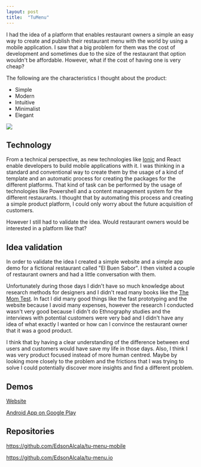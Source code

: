 ```yaml
---
layout: post
title:  "TuMenu"
---
```


I had the idea of a platform that enables restaurant owners a simple an easy way to create and publish their restaurant menu with the world by using a mobile application. I saw that a big problem for them was the cost of development and sometimes due to the size of the restaurant that option wouldn't be affordable. However, what if the cost of having one is very cheap?

The following are the characteristics I thought about the product:
- Simple
- Modern
- Intuitive
- Minimalist
- Elegant

<div class="image-container">
    <img src="{{ "/assets/tumenu.webp" }}" />
</div>

## Technology

From a technical perspective, as new technologies like <a href="https://ionicframework.com/">Ionic</a> and React enable developers to build mobile applications with it. I was thinking in a standard and conventional way to create them by the usage of a kind of template and an automatic process for creating the packages for the different platforms. That kind of task can be performed by the usage of technologies like Powershell and a content management system for the different restaurants. I thought that by automating this process and creating a simple product platform, I could only worry about the future acquisition of customers.

However I still had to validate the idea. Would restaurant owners would be interested in a platform like that?

## Idea validation

In order to validate the idea I created a simple website and a simple app demo for a fictional restaurant called "El Buen Sabor". I then visited a couple of restaurant owners and had a little conversation with them. 

Unfortunately during those days I didn't have so much knowledge about research methods for designers and I didn't read many books like the <a href="http://momtestbook.com/">The Mom Test</a>. In fact I did many good things like the fast prototyping and the website because I avoid many expenses, however the research I conducted wasn't very good because I didn't do Ethnography studies and the interviews with potential customers were very bad and I didn't have any idea of what exactly I wanted or how can I convince the restaurant owner that it was a good product.

I think that by having a clear understanding of the difference between end users and customers would have save my life in those days. Also, I think I was very product focused instead of more human centred. Maybe by looking more closely to the problem and the frictions that I was trying to solve I could potentially discover more insights and find a different problem.

## Demos

<a href="http://tumenu.azurewebsites.net/">Website</a>

<a href="https://play.google.com/store/apps/details?id=com.ionicframework.mp3grabbyandroid111954">Android App on Google Play</a>

## Repositories

<a href="https://github.com/EdsonAlcala/tu-menu-mobile">https://github.com/EdsonAlcala/tu-menu-mobile</a>

<a href="https://github.com/EdsonAlcala/tu-menu.io">https://github.com/EdsonAlcala/tu-menu.io</a>

